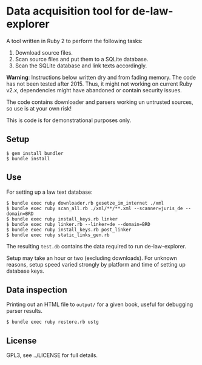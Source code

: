 # Data acquisition tool for de-law-explorer

A tool written in Ruby 2 to perform the following tasks:

1. Download source files.
2. Scan source files and put them to a SQLite database.
3. Scan the SQLite database and link texts accordingly.

**Warning**: Instructions below written dry and from fading memory. The
code has not been tested after 2015. Thus, it might not working on
current Ruby v2.x, dependencies might have abandoned or contain security
issues.

The code contains downloader and parsers working un untrusted sources,
so use is at your own risk!

This is code is for demonstrational purposes only.

## Setup

```
$ gem install bundler
$ bundle install
```

## Use

For setting up a law text database:

```
$ bundle exec ruby downloader.rb gesetze_im_internet ./xml
$ bundle exec ruby scan_all.rb ./xml/**/**.xml --scanner=juris_de --domain=BRD
$ bundle exec ruby install_keys.rb linker
$ bundle exec ruby linker.rb --linker=de --domain=BRD
$ bundle exec ruby install_keys.rb post_linker
$ bundle exec ruby static_links_gen.rb
```

The resulting `test.db` contains the data required to run
de-law-explorer.

Setup may take an hour or two (excluding downloads). For unknown reasons, setup
speed varied strongly by platform and time of setting up database keys.

## Data inspection

Printing out an HTML file to `output/` for a given book, useful for debugging
parser results.

```
$ bundle exec ruby restore.rb ustg
```

## License

GPL3, see ../LICENSE for full details.
